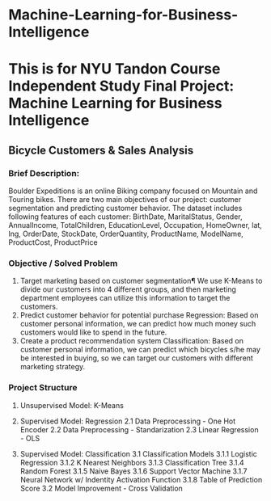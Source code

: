 # Machine-Learning-for-Business-Intelligence
# This is for NYU Tandon Course Independent Study Final Project: Machine Learning for Business Intelligence 

## Bicycle Customers & Sales Analysis
### Brief Description:
Boulder Expeditions is an online Biking company focused on Mountain and Touring bikes. There are two main objectives of our project: customer segmentation and predicting customer behavior. The dataset includes following features of each customer: BirthDate, MaritalStatus, Gender, AnnualIncome, TotalChildren, EducationLevel, Occupation, HomeOwner, lat, lng, OrderDate, StockDate, OrderQuantity, ProductName, ModelName, ProductCost, ProductPrice

### Objective / Solved Problem
1. Target marketing based on customer segmentation¶
We use K-Means to divide our customers into 4 different groups, and then marketing department employees can utilize this information to target the 
customers. 
2. Predict customer behavior for potential purchase
Regression: Based on customer personal information, we can predict how much money such customers would like to spend in the future. 
3. Create a product recommendation system
Classification: Based on customer personal information, we can predict which bicycles s/he may be interested in buying, so we can target our customers
with different marketing strategy.

### Project Structure
1. Unsupervised Model: K-Means

2. Supervised Model: Regression 
2.1 Data Preprocessing - One Hot Encoder
2.2 Data Preprocessing - Standarization
2.3 Linear Regression - OLS

3. Supervised Model: Classification
    3.1 Classification Models
        3.1.1 Logistic Regression 
        3.1.2 K Nearest Neighbors
        3.1.3 Classification Tree
        3.1.4 Random Forest
        3.1.5 Naive Bayes 
        3.1.6 Support Vector Machine 
        3.1.7 Neural Network w/ Indentity Activation Function 
        3.1.8 Table of Prediction Score
    3.2 Model Improvement - Cross Validation        
